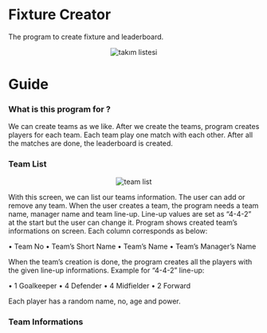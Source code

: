 # Fixture Creator
 The program to create fixture and leaderboard.

<p align="center">
  <img src="https://user-images.githubusercontent.com/74189776/147376449-49337c50-5b38-43c0-b33d-68cd9b217913.png" alt="takım listesi"/>
</p>

# Guide

### What is this program for ?

We can create teams as we like. After we create the teams, program creates players for each team. Each team play one match with each other. After all the matches are done, the leaderboard is created.

### Team List

<p align="center">
  <img src="https://user-images.githubusercontent.com/74189776/147376451-28d3b3a6-a1e0-4a61-92d5-a1af2d66cec5.gif" alt="team list"/>
</p>

With this screen, we can list our teams information. The user can add or remove any team. When the user creates a team, the program needs a team name, manager name and team line-up. Line-up values are set as “4-4-2” at the start but the user can change it.
Program shows created team’s informations on screen. Each column corresponds as below:

•	Team No
•	Team’s Short Name
•	Team’s Name
•	Team’s Manager’s Name

When the team’s creation is done, the program creates all the players with the given line-up informations. 
Example for “4-4-2” line-up:

•	1 Goalkeeper
•	4 Defender
•	4 Midfielder
•	2 Forward

Each player has a random name, no, age and power.

### Team Informations
